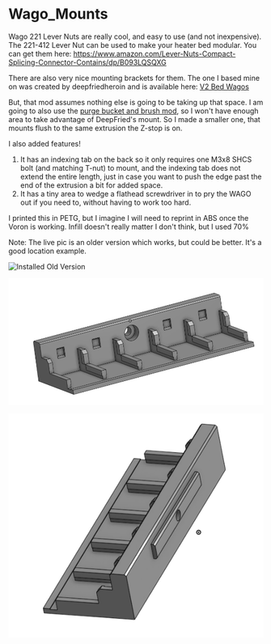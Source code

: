 # Wago_Mounts
Wago 221 Lever Nuts are really cool, and easy to use (and not inexpensive).  The 221-412 Lever Nut can be used to make your heater bed modular.  You can get them here: https://www.amazon.com/Lever-Nuts-Compact-Splicing-Connector-Contains/dp/B093LQSQXG

There are also very nice mounting brackets for them.  The one I based mine on was created by deepfriedheroin and is available here: [V2 Bed Wagos](../../deepfriedheroin/v2_bed_wagos)

But, that mod assumes nothing else is going to be taking up that space.  I am going to also use the [purge bucket and brush mod](../../edwardyeeks/Decontaminator_Purge_Bucket_%26_Nozzle_Scrubber), so I won't have enough area to take advantage of DeepFried's mount.  So I made a smaller one, that mounts flush to the same extrusion the Z-stop is on.

I also added features!  
1. It has an indexing tab on the back so it only requires one M3x8 SHCS bolt (and matching T-nut) to mount, and the indexing tab does not extend the entire length, just in case you want to push the edge past the end of the extrusion a bit for added space.
2. It has a tiny area to wedge a flathead screwdriver in to pry the WAGO out if you need to, without having to work too hard.

I printed this in PETG, but I imagine I will need to reprint in ABS once the Voron is working.  Infill doesn't really matter I don't think, but I used 70%

Note:  The live pic is an older version which works, but could be better.  It's a good location example. 

![Installed Old Version](./images/Installed_Older_Version.jpg "Installed Old version")

![Front View](./images/5x2_front_view.png "Front View")

![Back View](./images/5x2_back_view.png "Back View")
